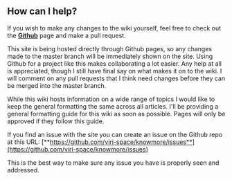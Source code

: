 ## How can I help?

If you wish to make any changes to the wiki yourself, feel free to check out the [**Github**](https://github.com/viri-space/knowmore) page and make a pull request.

This site is being hosted directly through Github pages, so any changes made to the master branch will be immediately shown on the site. Using Github for a project like this makes collaborating a lot easier.
Any help at all is appreciated, though I still have final say on what makes it on to the wiki. I will comment on any pull requests that I think need changes before they can be merged into the master branch.

While this wiki hosts information on a wide range of topics I would like to keep the general formatting the same across all articles. I'll be providing a general formatting guide for this wiki as soon as possible. Pages will only be approved if they follow this guide.

If you find an issue with the site you can create an issue on the Github repo at this URL:
[**https://github.com/viri-space/knowmore/issues**](https://github.com/viri-space/knowmore/issues)

This is the best way to make sure any issue you have is properly seen and addressed.
